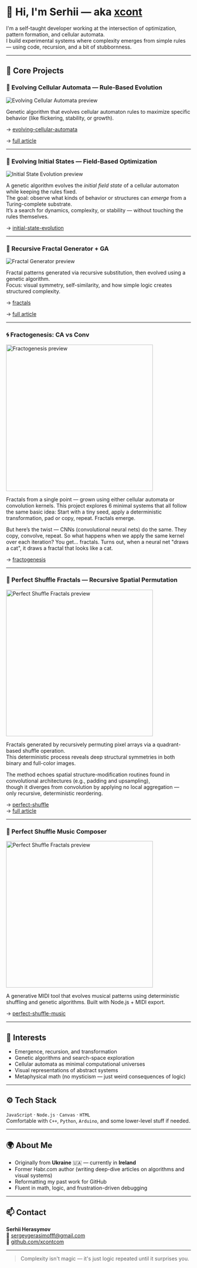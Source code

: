 # 👋 Hi, I'm Serhii — aka [xcont](https://xcont.com)

I'm a self-taught developer working at the intersection of optimization, pattern formation, and cellular automata.  
I build experimental systems where complexity emerges from simple rules — using code, recursion, and a bit of stubbornness.

---

## 🧬 Core Projects

### 🔁 Evolving Cellular Automata — Rule-Based Evolution

<img src="https://github.com/xcontcom/evolving-cellular-automata/blob/main/docs/images/19.gif" alt="Evolving Cellular Automata preview" />

Genetic algorithm that evolves cellular automaton rules to maximize specific behavior (like flickering, stability, or growth).  

→ [evolving-cellular-automata](https://github.com/xcontcom/evolving-cellular-automata)

→ [full article](https://github.com/xcontcom/evolving-cellular-automata/blob/main/docs/article.md)

---

### 🧠 Evolving Initial States — Field-Based Optimization

<img src="https://github.com/xcontcom/initial-state-evolution/blob/main/screenshots/preview.png" alt="Initial State Evolution preview" />

A genetic algorithm evolves the *initial field state* of a cellular automaton while keeping the rules fixed.  
The goal: observe what kinds of behavior or structures can *emerge* from a Turing-complete substrate.  
It’s a search for dynamics, complexity, or stability — without touching the rules themselves.

→ [initial-state-evolution](https://github.com/xcontcom/initial-state-evolution)

---

### 🧩 Recursive Fractal Generator + GA

<img src="https://github.com/xcontcom/fractals/blob/master/screenshots/demo.gif" alt="Fractal Generator preview" />

Fractal patterns generated via recursive substitution, then evolved using a genetic algorithm.  
Focus: visual symmetry, self-similarity, and how simple logic creates structured complexity.

→ [fractals](https://github.com/xcontcom/fractals)

→ [full article](https://github.com/xcontcom/fractals/blob/master/docs/article.md)

---

### 🌀 Fractogenesis: CA vs Conv

<img src="https://github.com/xcontcom/fractogenesis/blob/main/images/2dconv5.png" alt="Fractogenesis preview" width="400" />

Fractals from a single point — grown using either cellular automata or convolution kernels.
This project explores 6 minimal systems that all follow the same basic idea:
Start with a tiny seed, apply a deterministic transformation, pad or copy, repeat. Fractals emerge.

But here’s the twist — CNNs (convolutional neural nets) do the same. They copy, convolve, repeat.
So what happens when we apply the same kernel over each iteration? You get... fractals.
Turns out, when a neural net "draws a cat", it draws a fractal that looks like a cat.

→ [fractogenesis](https://github.com/xcontcom/fractogenesis)

---

### 🧮 Perfect Shuffle Fractals — Recursive Spatial Permutation

<img src="https://github.com/xcontcom/perfect-shuffle/blob/main/docs/images/preview.png" alt="Perfect Shuffle Fractals preview" width="400" />

Fractals generated by recursively permuting pixel arrays via a quadrant-based shuffle operation.  
This deterministic process reveals deep structural symmetries in both binary and full-color images.

The method echoes spatial structure-modification routines found in convolutional architectures (e.g., padding and upsampling),  
though it diverges from convolution by applying no local aggregation — only recursive, deterministic reordering.

→ [perfect-shuffle](https://github.com/xcontcom/perfect-shuffle)  
→ [full article](https://github.com/xcontcom/perfect-shuffle/blob/main/docs/article.md)

---

### 🎼 Perfect Shuffle Music Composer

<img src="https://github.com/xcontcom/perfect-shuffle-music/blob/main/public/piano.png" alt="Perfect Shuffle Fractals preview" width="400" />

A generative MIDI tool that evolves musical patterns using deterministic shuffling and genetic algorithms. Built with Node.js + MIDI export.

→ [perfect-shuffle-music](https://github.com/xcontcom/perfect-shuffle-music)

---

## 🧠 Interests

- Emergence, recursion, and transformation
- Genetic algorithms and search-space exploration
- Cellular automata as minimal computational universes
- Visual representations of abstract systems
- Metaphysical math (no mysticism — just weird consequences of logic)

---

## ⚙️ Tech Stack

`JavaScript` · `Node.js` · `Canvas` · `HTML`  
Comfortable with `C++`, `Python`, `Arduino`, and some lower-level stuff if needed.

---

## 🌍 About Me

- Originally from **Ukraine** 🇺🇦 — currently in **Ireland**
- Former Habr.com author (writing deep-dive articles on algorithms and visual systems)
- Reformatting my past work for GitHub
- Fluent in math, logic, and frustration-driven debugging

---

## 📫 Contact

**Serhii Herasymov**  
📧 sergeygerasimofff@gmail.com  
🔗 [github.com/xcontcom](https://github.com/xcontcom)

---

> Complexity isn't magic — it's just logic repeated until it surprises you.

<!---
xcontcom/xcontcom is a ✨ special ✨ repository because its `README.md` (this file) appears on your GitHub profile.
You can click the Preview link to take a look at your changes.
--->
